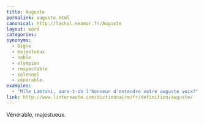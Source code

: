 ```yaml
---
title: Auguste
permalink: auguste.html
canonical: http://lachal.neamar.fr/Auguste
layout: word
categories:
synonyms:
  - Digne
  - majestueux
  - noble
  - olympien
  - respectable
  - solennel
  - vénérable.
examples:
  - "Mlle Lamrani, aura-t-on l'honneur d'entendre votre auguste voix?"
link: http://www.linternaute.com/dictionnaire/fr/definition/auguste/
---
```


Vénérable, majestueux.

